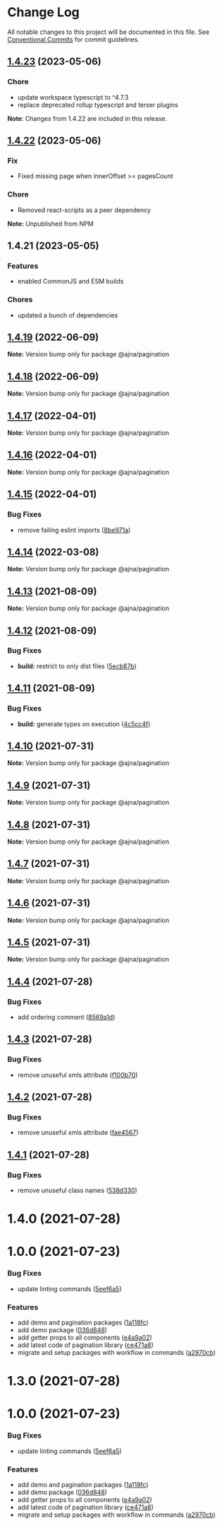# Change Log

All notable changes to this project will be documented in this file. See
[Conventional Commits](https://conventionalcommits.org) for commit guidelines.

## [1.4.23](https://github.com/paradox37/ajna/compare/@paradox37/ajna-pagination@1.4.22...@paradox37/ajna-pagination@1.4.23) (2023-05-06)

### Chore
- update workspace typescript to ^4.7.3
- replace deprecated rollup typescript and terser plugins

**Note**: Changes from 1.4.22 are included in this release.

## [1.4.22](https://github.com/paradox37/ajna/compare/@paradox37/ajna-pagination@1.4.21...@paradox37/ajna-pagination@1.4.22) (2023-05-06)

### Fix
- Fixed missing page when innerOffset >= pagesCount

### Chore
- Removed react-scripts as a peer dependency

**Note:** Unpublished from NPM

## 1.4.21 (2023-05-05)

### Features
- enabled CommonJS and ESM builds

### Chores
- updated a bunch of dependencies

## [1.4.19](https://github.com/niconiahi/ajna/compare/@ajna/pagination@1.4.18...@ajna/pagination@1.4.19) (2022-06-09)

**Note:** Version bump only for package @ajna/pagination

## [1.4.18](https://github.com/niconiahi/ajna/compare/@ajna/pagination@1.4.17...@ajna/pagination@1.4.18) (2022-06-09)

**Note:** Version bump only for package @ajna/pagination

## [1.4.17](https://github.com/niconiahi/ajna/compare/@ajna/pagination@1.4.16...@ajna/pagination@1.4.17) (2022-04-01)

**Note:** Version bump only for package @ajna/pagination

## [1.4.16](https://github.com/niconiahi/ajna/compare/@ajna/pagination@1.4.15...@ajna/pagination@1.4.16) (2022-04-01)

**Note:** Version bump only for package @ajna/pagination

## [1.4.15](https://github.com/niconiahi/ajna/compare/@ajna/pagination@1.4.14...@ajna/pagination@1.4.15) (2022-04-01)

### Bug Fixes

- remove failing eslint imports
  ([8be971a](https://github.com/niconiahi/ajna/commit/8be971a93482a663a765afe42a0a6645c6d9674b))

## [1.4.14](https://github.com/niconiahi/ajna/compare/@ajna/pagination@1.4.13...@ajna/pagination@1.4.14) (2022-03-08)

**Note:** Version bump only for package @ajna/pagination

## [1.4.13](https://github.com/niconiahi/ajna/compare/@ajna/pagination@1.4.12...@ajna/pagination@1.4.13) (2021-08-09)

**Note:** Version bump only for package @ajna/pagination

## [1.4.12](https://github.com/niconiahi/ajna/compare/@ajna/pagination@1.4.11...@ajna/pagination@1.4.12) (2021-08-09)

### Bug Fixes

- **build:** restrict to only dist files
  ([5ecb87b](https://github.com/niconiahi/ajna/commit/5ecb87b210e6b3c0f4ea96caa6138ff8e1d27754))

## [1.4.11](https://github.com/niconiahi/ajna/compare/@ajna/pagination@1.4.10...@ajna/pagination@1.4.11) (2021-08-09)

### Bug Fixes

- **build:** generate types on execution
  ([4c5cc4f](https://github.com/niconiahi/ajna/commit/4c5cc4fc3a640a406116403e54d2a3f4a0bf3cd8))

## [1.4.10](https://github.com/niconiahi/ajna/compare/@ajna/pagination@1.4.9...@ajna/pagination@1.4.10) (2021-07-31)

**Note:** Version bump only for package @ajna/pagination

## [1.4.9](https://github.com/niconiahi/ajna/compare/@ajna/pagination@1.4.8...@ajna/pagination@1.4.9) (2021-07-31)

**Note:** Version bump only for package @ajna/pagination

## [1.4.8](https://github.com/niconiahi/ajna/compare/@ajna/pagination@1.4.8...@ajna/pagination@1.4.8) (2021-07-31)

**Note:** Version bump only for package @ajna/pagination

## [1.4.7](https://github.com/niconiahi/ajna/compare/@ajna/pagination@1.4.6...@ajna/pagination@1.4.7) (2021-07-31)

**Note:** Version bump only for package @ajna/pagination

## [1.4.6](https://github.com/niconiahi/ajna/compare/@ajna/pagination@1.4.5...@ajna/pagination@1.4.6) (2021-07-31)

**Note:** Version bump only for package @ajna/pagination

## [1.4.5](https://github.com/niconiahi/ajna/compare/@ajna/pagination@1.4.4...@ajna/pagination@1.4.5) (2021-07-31)

**Note:** Version bump only for package @ajna/pagination

## [1.4.4](https://github.com/niconiahi/ajna/compare/@ajna/pagination@1.4.3...@ajna/pagination@1.4.4) (2021-07-28)

### Bug Fixes

- add ordering comment
  ([8569a1d](https://github.com/niconiahi/ajna/commit/8569a1d6e6a47e10472d3cf528b7ba7701519929))

## [1.4.3](https://github.com/niconiahi/ajna/compare/@ajna/pagination@1.4.2...@ajna/pagination@1.4.3) (2021-07-28)

### Bug Fixes

- remove unuseful xmls attribute
  ([f100b70](https://github.com/niconiahi/ajna/commit/f100b70ea1fcd3f66c4705991a5a6a329ac29e00))

## [1.4.2](https://github.com/niconiahi/ajna/compare/@ajna/pagination@1.4.1...@ajna/pagination@1.4.2) (2021-07-28)

### Bug Fixes

- remove unuseful xmls attribute
  ([fae4567](https://github.com/niconiahi/ajna/commit/fae4567d365cd740c3ad8d3f825ad54ce9e42d5b))

## [1.4.1](https://github.com/niconiahi/ajna/compare/@ajna/pagination@1.4.0...@ajna/pagination@1.4.1) (2021-07-28)

### Bug Fixes

- remove unuseful class names
  ([538d330](https://github.com/niconiahi/ajna/commit/538d330d61e328bfe76d5749917977c652ba38e0))

# 1.4.0 (2021-07-28)

# 1.0.0 (2021-07-23)

### Bug Fixes

- update linting commands
  ([5eef6a5](https://github.com/niconiahi/ajna/commit/5eef6a5415446025a0d55fdf49b17c1acb9c1a12))

### Features

- add demo and pagination packages
  ([1a118fc](https://github.com/niconiahi/ajna/commit/1a118fcc8be8a6d42540afe7d51cd927f768aefd))
- add demo package
  ([036d848](https://github.com/niconiahi/ajna/commit/036d84882015eab5c9cc7958516054458dd0476c))
- add getter props to all components
  ([e4a9a02](https://github.com/niconiahi/ajna/commit/e4a9a02a2feaf37b901a2801778af5612d945677))
- add latest code of pagination library
  ([ce471a8](https://github.com/niconiahi/ajna/commit/ce471a83de2bf6bae2a3b1e634bed25e24367350))
- migrate and setup packages with workflow in commands
  ([a2970cb](https://github.com/niconiahi/ajna/commit/a2970cbe5a6bebe8df875e040df14651dbab0e0b))

# 1.3.0 (2021-07-28)

# 1.0.0 (2021-07-23)

### Bug Fixes

- update linting commands
  ([5eef6a5](https://github.com/niconiahi/ajna/commit/5eef6a5415446025a0d55fdf49b17c1acb9c1a12))

### Features

- add demo and pagination packages
  ([1a118fc](https://github.com/niconiahi/ajna/commit/1a118fcc8be8a6d42540afe7d51cd927f768aefd))
- add demo package
  ([036d848](https://github.com/niconiahi/ajna/commit/036d84882015eab5c9cc7958516054458dd0476c))
- add getter props to all components
  ([e4a9a02](https://github.com/niconiahi/ajna/commit/e4a9a02a2feaf37b901a2801778af5612d945677))
- add latest code of pagination library
  ([ce471a8](https://github.com/niconiahi/ajna/commit/ce471a83de2bf6bae2a3b1e634bed25e24367350))
- migrate and setup packages with workflow in commands
  ([a2970cb](https://github.com/niconiahi/ajna/commit/a2970cbe5a6bebe8df875e040df14651dbab0e0b))
